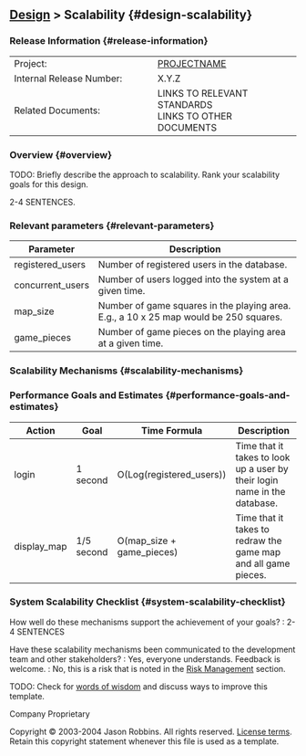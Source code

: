 [Design](design.html) &gt; Scalability {#design-scalability}
--------------------------------------

### Release Information {#release-information}

<table>
<colgroup>
<col width="50%" />
<col width="50%" />
</colgroup>
<tbody>
<tr class="odd">
<td>Project:</td>
<td><a href="index.html">PROJECTNAME</a></td>
</tr>
<tr class="even">
<td>Internal Release Number:</td>
<td>X.Y.Z</td>
</tr>
<tr class="odd">
<td>Related Documents:</td>
<td><div>
LINKS TO RELEVANT STANDARDS
</div>
<div>
LINKS TO OTHER DOCUMENTS
</div></td>
</tr>
</tbody>
</table>

### Overview {#overview}

TODO: Briefly describe the approach to scalability. Rank your
scalability goals for this design.

2-4 SENTENCES.

### Relevant parameters {#relevant-parameters}

| Parameter         | Description                                                                           |
|-------------------|---------------------------------------------------------------------------------------|
| registered\_users | Number of registered users in the database.                                           |
| concurrent\_users | Number of users logged into the system at a given time.                               |
| map\_size         | Number of game squares in the playing area. E.g., a 10 x 25 map would be 250 squares. |
| game\_pieces      | Number of game pieces on the playing area at a given time.                            |

### Scalability Mechanisms {#scalability-mechanisms}

### Performance Goals and Estimates {#performance-goals-and-estimates}

| Action       | Goal       | Time Formula                | Description                                                               |
|--------------|------------|-----------------------------|---------------------------------------------------------------------------|
| login        | 1 second   | O(Log(registered\_users))   | Time that it takes to look up a user by their login name in the database. |
| display\_map | 1/5 second | O(map\_size + game\_pieces) | Time that it takes to redraw the game map and all game pieces.            |

### System Scalability Checklist {#system-scalability-checklist}

How well do these mechanisms support the achievement of your goals?
:   2-4 SENTENCES

Have these scalability mechanisms been communicated to the development team and other stakeholders?
:   Yes, everyone understands. Feedback is welcome.
:   No, this is a risk that is noted in the [Risk
    Management](plan.html#risks) section.

TODO: Check for [words of
wisdom](http://readyset.tigris.org/words-of-wisdom/design-scalability.html)
and discuss ways to improve this template.

Company Proprietary

Copyright © 2003-2004 Jason Robbins. All rights reserved. [License
terms](readyset-license.html). Retain this copyright statement whenever
this file is used as a template.


